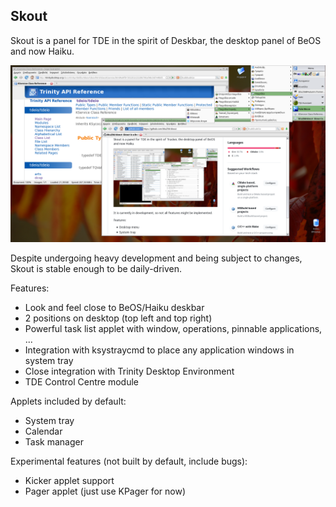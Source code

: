 Skout
-----

Skout is a panel for TDE in the spirit of Deskbar, the desktop panel of BeOS and now Haiku.

![Screenshot of Skout in top right corner of TDE](doc/en/screenshot.png)

Despite undergoing heavy development and being subject to changes, Skout is stable
enough to be daily-driven.

Features:
* Look and feel close to BeOS/Haiku deskbar
* 2 positions on desktop (top left and top right)
* Powerful task list applet with window, operations, pinnable applications, ...
* Integration with ksystraycmd to place any application windows in system tray
* Close integration with Trinity Desktop Environment
* TDE Control Centre module

Applets included by default:
* System tray
* Calendar
* Task manager

Experimental features (not built by default, include bugs):
* Kicker applet support
* Pager applet (just use KPager for now)